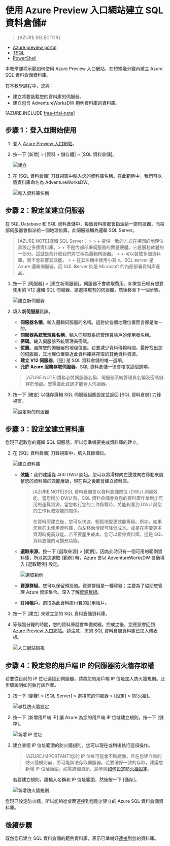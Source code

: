 <properties
	pageTitle="在 Azure Preview 入口網站中建立 SQL 資料倉儲資料庫 | Microsoft Azure"
	description="了解如何在 Azure Preview 入口網站中建立 Azure SQL 資料倉儲"
	services="sql-data-warehouse"
	documentationCenter="NA"
	authors="barbkess"
	manager="jhubbard"
	editor=""
	tags="azure-sql-data-warehouse"/>
<tags
   ms.service="sql-data-warehouse"
   ms.devlang="NA"
   ms.topic="get-started-article"
   ms.tgt_pltfrm="NA"
   ms.workload="data-services"
   ms.date="10/21/2015"
   ms.author="lodipalm;barbkess"/>

# 使用 Azure Preview 入口網站建立 SQL 資料倉儲#

> [AZURE.SELECTOR]
- [Azure preview portal](sql-data-warehouse-get-started-provision.md)
- [TSQL](sql-data-warehouse-get-started-create-database-tsql.md)
- [PowerShell](sql-data-warehouse-get-started-provision-powershell.md)

本教學課程示範如何使用 Azure Preview 入口網站，在短短幾分鐘內建立 Azure SQL 資料倉儲資料庫。

在本教學課程中，您將：

- 建立將要裝載您的資料庫的伺服器。
- 建立包含 AdventureWorksDW 範例資料庫的資料庫。

[AZURE.INCLUDE [free-trial-note](../../includes/free-trial-note.md)]

## 步驟 1︰登入並開始使用

1. 登入 [Azure Preview 入口網站](https://portal.azure.com)。

2. 按一下 [新增] > [資料 + 儲存體] > [SQL 資料倉儲]。

    ![建立](./media/sql-data-warehouse-get-started-provision/create-sample.gif)

1. 在 [SQL 資料倉儲] 刀鋒視窗中輸入您的資料庫名稱。在此範例中，我們可以將資料庫命名為 AdventureWorksDW。

    ![輸入資料庫名稱](./media/sql-data-warehouse-get-started-provision/database-name.png)


## 步驟 2：設定並建立伺服器
在 SQL Database 和 SQL 資料倉儲中，每個資料庫都會指派給一部伺服器，而每部伺服器會指派給一個地理位置。此伺服器稱為邏輯 SQL Server。

> [AZURE.NOTE]<a name="note"></a>邏輯 SQL Server︰ > > + 提供一致的方式在相同的地理位置設定多個資料庫。> + 不是內部部署伺服器的實體硬體。它是服務軟體的一部分。這就是為什麼我們將它稱為邏輯伺服器。 > + 可以裝載多個資料庫，而不會影響其效能。 > + 在其名稱中使用小寫 *s*。SQL **s**erver 是 Azure 邏輯伺服器，而 SQL **S**erver 則是 Microsoft 的內部部署資料庫產品。

1. 按一下 [伺服器] > [建立新伺服器]。伺服器不會收取費用。如果您已經有想要使用的 V12 邏輯 SQL 伺服器，請選擇現有的伺服器，然後移至下一個步驟。 

    ![建立新伺服器](./media/sql-data-warehouse-get-started-provision/create-server.png)

3. 填入**新伺服器**資訊。
    
	- **伺服器名稱**。輸入邏輯伺服器的名稱。這對於各個地理位置而言都是唯一的。
	- **伺服器系統管理員名稱**。輸入伺服器系統管理員帳戶的使用者名稱。
	- **密碼**。輸入伺服器系統管理員密碼。 
	- **位置**。選擇您的伺服器的地理位置。若要減少資料傳輸時間，最好找出您的伺服器，其地理位置靠近此資料庫將存取的其他資料資源。
	- **建立 V12 伺服器**。[是] 是 SQL 資料倉儲的唯一選項。 
	- **允許 Azure 服務存取伺服器**。SQL 資料倉儲一律會核取這個選項。

    >[AZURE.NOTE]請務必將伺服器名稱、伺服器系統管理員名稱及密碼儲存於他處。您需要此資訊才能登入伺服器。

1. 按一下 [確定] 以儲存邏輯 SQL 伺服器組態設定並返回 [SQL 資料倉儲] 刀鋒視窗。

    ![設定新的伺服器](./media/sql-data-warehouse-get-started-provision/configure-server.png)

## 步驟 3：設定並建立資料庫
您現已選取您的邏輯 SQL 伺服器，所以您準備要完成資料庫的建立。
 
2. 在 [SQL 資料倉儲] 刀鋒視窗中，填入其餘欄位。 

    ![建立資料庫](./media/sql-data-warehouse-get-started-provision/create-database.png)
    
    - **效能**：我們建議從 400 DWU 開始。您可以將滑桿向左邊或向右移動來調整您的資料庫的效能層級，現在與之後都會建立資料庫。 

        > [AZURE.NOTE]SQL 資料倉儲會以資料倉儲單位 (DWU) 測量效能。當您增加 DWU 時，SQL 資料倉儲會為您的資料庫作業增加可用的運算資源。當您執行您的工作負載時，將能夠看到 DWU 與您的工作負載效能的關係。
        > 
        > 在資料庫建立後，您可以快速、輕鬆地變更效能等級。例如，如果您目前未使用資料庫，向左移動滑桿可降低成本。或是在需要更多資源時提高效能。若不要產生成本，您可以暫停資料庫。這是 SQL 資料倉儲的可擴充功能。

    - **選取來源**。按一下 [選取來源] > [範例]。因為此時只有一個可用的範例資料庫，所以當您選取 [範例] 時，Azure 會以 AdventureWorksDW 自動填入 [選取範例] 設定。
  
        ![選取範例](./media/sql-data-warehouse-get-started-provision/select-source.png)

    - **資源群組**。您可以保留預設值。資源群組是一種容器；主要為了協助您管理 Azure 資源集合。深入了解[資源群組](../azure-portal/resource-group-portal.md)。
    
    - **訂用帳戶**。選取為此資料庫付費的訂用帳戶。

1. 按一下 [建立] 來建立您的 SQL 資料倉儲資料庫。

1. 等候幾分鐘的時間，您的資料庫就會準備就緒。完成之後，您應該會回到 [Azure Preview 入口網站](https://portal.azure.com)。請注意，您的 SQL 資料倉儲資料庫已加入儀表板。

    ![入口網站檢視](./media/sql-data-warehouse-get-started-provision/database-portal-view.png)


## 步驟 4：設定您的用戶端 IP 的伺服器防火牆存取權
若要從目前的 IP 位址連接到伺服器，請將您的用戶端 IP 位址加入防火牆規則。此步驟說明如何執行該作業。

1. 按一下 [瀏覽] > [SQL Server] > 選擇您的伺服器 > [設定] > [防火牆]。

    ![尋找防火牆設定](./media/sql-data-warehouse-get-started-provision/find-firewall-settings.png)

4. 按一下 [新增用戶端 IP] 讓 Azure 為您的用戶端 IP 位址建立規則。按一下 [儲存]。

	![新增 IP 位址](./media/sql-data-warehouse-get-started-provision/add-client-ip.png)

1. 建立某個 IP 位址範圍的防火牆規則。您可以現在或稍後執行這項操作。

	>[AZURE.IMPORTANT]您的 IP 位址可能會不時變動，且在您建立新的防火牆規則前，將可能無法存取伺服器。若要確保一致的存取，建議您新增 IP 位址範圍。如需詳細資訊，請參閱[如何設定防火牆設定](../sql-database/sql-database-configure-firewall-settings.md)。

    若要建立規則，請輸入名稱和 IP 位址範圍，然後按一下 [儲存]。

    ![新增防火牆規則](./media/sql-data-warehouse-get-started-provision/add-rule.png)

您現已設定防火牆，所以能夠從桌面連接到您剛才建立的 Azure SQL 資料倉儲資料庫。


## 後續步驟

既然您已建立 SQL 資料倉儲的範例資料庫，表示已準備好[連接](./sql-data-warehouse-get-started-connect.md)到您的資料庫。

<!---HONumber=Nov15_HO1-->